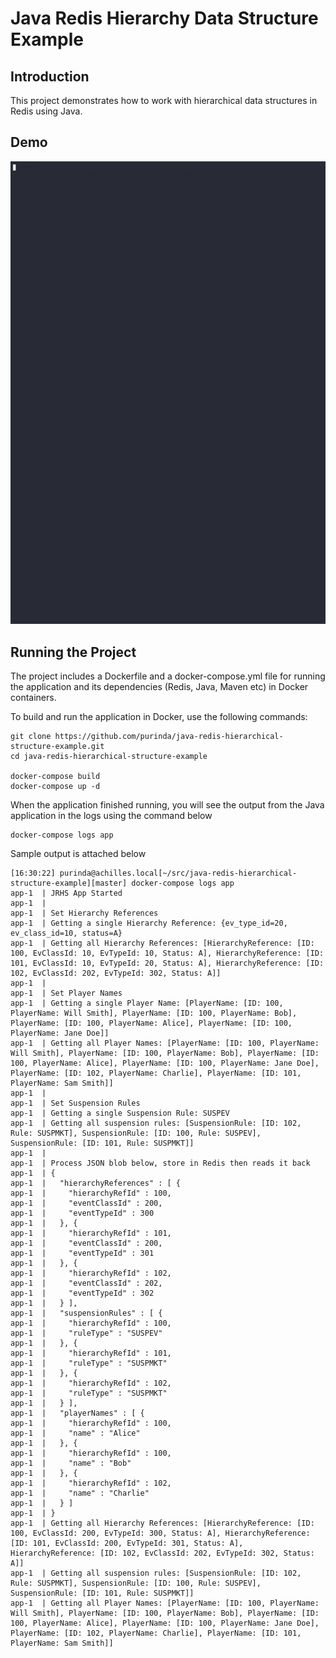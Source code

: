 # Java Redis Hierarchy Data Structure Example

## Introduction

This project demonstrates how to work with hierarchical data structures in Redis using Java.


## Demo

![](./docs/demo.gif)


## Running the Project

The project includes a Dockerfile and a docker-compose.yml file for running the application and its dependencies (Redis, Java, Maven etc) in Docker containers.

To build and run the application in Docker, use the following commands:

    git clone https://github.com/purinda/java-redis-hierarchical-structure-example.git
    cd java-redis-hierarchical-structure-example

    docker-compose build
    docker-compose up -d

When the application finished running, you will see the output from the Java application in the logs using the command below

    docker-compose logs app

Sample output is attached below

    [16:30:22] purinda@achilles.local[~/src/java-redis-hierarchical-structure-example][master] docker-compose logs app
    app-1  | JRHS App Started
    app-1  |
    app-1  | Set Hierarchy References
    app-1  | Getting a single Hierarchy Reference: {ev_type_id=20, ev_class_id=10, status=A}
    app-1  | Getting all Hierarchy References: [HierarchyReference: [ID: 100, EvClassId: 10, EvTypeId: 10, Status: A], HierarchyReference: [ID: 101, EvClassId: 10, EvTypeId: 20, Status: A], HierarchyReference: [ID: 102, EvClassId: 202, EvTypeId: 302, Status: A]]
    app-1  |
    app-1  | Set Player Names
    app-1  | Getting a single Player Name: [PlayerName: [ID: 100, PlayerName: Will Smith], PlayerName: [ID: 100, PlayerName: Bob], PlayerName: [ID: 100, PlayerName: Alice], PlayerName: [ID: 100, PlayerName: Jane Doe]]
    app-1  | Getting all Player Names: [PlayerName: [ID: 100, PlayerName: Will Smith], PlayerName: [ID: 100, PlayerName: Bob], PlayerName: [ID: 100, PlayerName: Alice], PlayerName: [ID: 100, PlayerName: Jane Doe], PlayerName: [ID: 102, PlayerName: Charlie], PlayerName: [ID: 101, PlayerName: Sam Smith]]
    app-1  |
    app-1  | Set Suspension Rules
    app-1  | Getting a single Suspension Rule: SUSPEV
    app-1  | Getting all suspension rules: [SuspensionRule: [ID: 102, Rule: SUSPMKT], SuspensionRule: [ID: 100, Rule: SUSPEV], SuspensionRule: [ID: 101, Rule: SUSPMKT]]
    app-1  |
    app-1  | Process JSON blob below, store in Redis then reads it back
    app-1  | {
    app-1  |   "hierarchyReferences" : [ {
    app-1  |     "hierarchyRefId" : 100,
    app-1  |     "eventClassId" : 200,
    app-1  |     "eventTypeId" : 300
    app-1  |   }, {
    app-1  |     "hierarchyRefId" : 101,
    app-1  |     "eventClassId" : 200,
    app-1  |     "eventTypeId" : 301
    app-1  |   }, {
    app-1  |     "hierarchyRefId" : 102,
    app-1  |     "eventClassId" : 202,
    app-1  |     "eventTypeId" : 302
    app-1  |   } ],
    app-1  |   "suspensionRules" : [ {
    app-1  |     "hierarchyRefId" : 100,
    app-1  |     "ruleType" : "SUSPEV"
    app-1  |   }, {
    app-1  |     "hierarchyRefId" : 101,
    app-1  |     "ruleType" : "SUSPMKT"
    app-1  |   }, {
    app-1  |     "hierarchyRefId" : 102,
    app-1  |     "ruleType" : "SUSPMKT"
    app-1  |   } ],
    app-1  |   "playerNames" : [ {
    app-1  |     "hierarchyRefId" : 100,
    app-1  |     "name" : "Alice"
    app-1  |   }, {
    app-1  |     "hierarchyRefId" : 100,
    app-1  |     "name" : "Bob"
    app-1  |   }, {
    app-1  |     "hierarchyRefId" : 102,
    app-1  |     "name" : "Charlie"
    app-1  |   } ]
    app-1  | }
    app-1  | Getting all Hierarchy References: [HierarchyReference: [ID: 100, EvClassId: 200, EvTypeId: 300, Status: A], HierarchyReference: [ID: 101, EvClassId: 200, EvTypeId: 301, Status: A], HierarchyReference: [ID: 102, EvClassId: 202, EvTypeId: 302, Status: A]]
    app-1  | Getting all suspension rules: [SuspensionRule: [ID: 102, Rule: SUSPMKT], SuspensionRule: [ID: 100, Rule: SUSPEV], SuspensionRule: [ID: 101, Rule: SUSPMKT]]
    app-1  | Getting all Player Names: [PlayerName: [ID: 100, PlayerName: Will Smith], PlayerName: [ID: 100, PlayerName: Bob], PlayerName: [ID: 100, PlayerName: Alice], PlayerName: [ID: 100, PlayerName: Jane Doe], PlayerName: [ID: 102, PlayerName: Charlie], PlayerName: [ID: 101, PlayerName: Sam Smith]]

